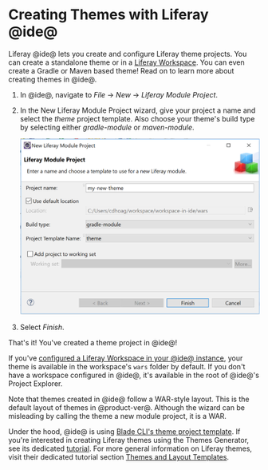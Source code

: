 # Creating Themes with Liferay @ide@ [](id=creating-themes-with-liferay-ide)

Liferay @ide@ lets you create and configure Liferay theme projects. You can
create a standalone theme or in a
[Liferay Workspace](/develop/tutorials/-/knowledge_base/7-0/liferay-workspace).
You can even create a Gradle or Maven based theme! Read on to learn more about
creating themes in @ide@.

1.  In @ide@, navigate to *File* &rarr; *New* &rarr; *Liferay Module Project*.

2.  In the New Liferay Module Project wizard, give your project a name and
    select the *theme* project template. Also choose your theme's build type by
    selecting either *gradle-module* or *maven-module*.

    ![Figure 1: Use the theme project template to create a Liferay theme in @ide@.](../../../images/theme-in-ide.png)

3.  Select *Finish*.

That's it! You've created a theme project in @ide@!

If you've
[configured a Liferay Workspace in your @ide@ instance](/develop/tutorials/-/knowledge_base/7-0/creating-a-liferay-workspace-with-liferay-ide),
your theme is available in the workspace's `wars` folder by default. If you
don't have a workspace configured in @ide@, it's available in the root of
@ide@'s Project Explorer.

Note that themes created in @ide@ follow a WAR-style layout. This is the default
layout of themes in @product-ver@. Although the wizard can be misleading by
calling the theme a new module project, it is a WAR.

Under the hood, @ide@ is using
[Blade CLI's theme project template](/develop/tutorials/-/knowledge_base/7-0/theme-template).
If you're interested in creating Liferay themes using the
Themes Generator, see its dedicated
[tutorial](/develop/tutorials/-/knowledge_base/7-0/themes-generator). For more
general information on Liferay themes, visit their dedicated tutorial section
[Themes and Layout Templates](/develop/tutorials/-/knowledge_base/7-0/themes-and-layout-templates).
